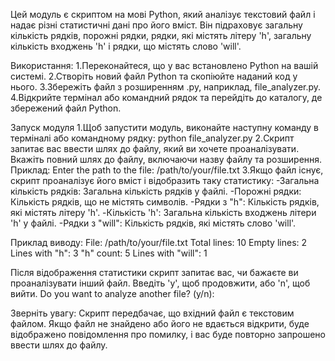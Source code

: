 Цей модуль є скриптом на мові Python, який аналізує текстовий файл і надає різні статистичні дані про його вміст. Він підраховує загальну кількість рядків, порожні рядки, рядки, які містять літеру 'h', загальну кількість входжень 'h' і рядки, що містять слово 'will'.

Використання:
1.Переконайтеся, що у вас встановлено Python на вашій системі.
2.Створіть новий файл Python та скопіюйте наданий код у нього.
3.Збережіть файл з розширенням .py, наприклад, file_analyzer.py.
4.Відкрийте термінал або командний рядок та перейдіть до каталогу, де збережений файл Python.

Запуск модуля
1.Щоб запустити модуль, виконайте наступну команду в терміналі або командному рядку:
python file_analyzer.py
2.Скрипт запитає вас ввести шлях до файлу, який ви хочете проаналізувати. Вкажіть повний шлях до файлу, включаючи назву файлу та розширення.
Приклад: Enter the path to the file: /path/to/your/file.txt
3.Якщо файл існує, скрипт проаналізує його вміст і відобразить таку статистику:
-Загальна кількість рядків: Загальна кількість рядків у файлі.
-Порожні рядки: Кількість рядків, що не містять символів.
-Рядки з "h": Кількість рядків, які містять літеру 'h'.
-Кількість 'h': Загальна кількість входжень літери 'h' у файлі.
-Рядки з "will": Кількість рядків, які містять слово 'will'.

Приклад виводу:
File: /path/to/your/file.txt
Total lines: 10
Empty lines: 2
Lines with "h": 3
"h" count: 5
Lines with "will": 1

Після відображення статистики скрипт запитає вас, чи бажаєте ви проаналізувати інший файл. Введіть 'y', щоб продовжити, або 'n', щоб вийти.
Do you want to analyze another file? (y/n):

Зверніть увагу: Скрипт передбачає, що вхідний файл є текстовим файлом. Якщо файл не знайдено або його не вдається відкрити, буде відображено повідомлення про помилку, і вас буде повторно запрошено ввести шлях до файлу.
